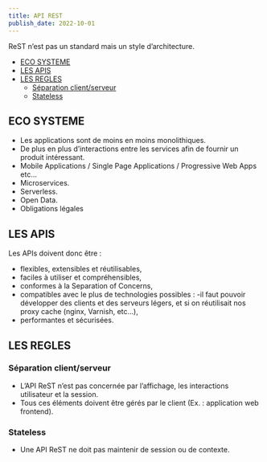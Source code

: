 ```yaml
---
title: API REST
publish_date: 2022-10-01
---
```


ReST n’est pas un standard mais un style d’architecture.

- [ECO SYSTEME](#eco-systeme)
- [LES APIS](#les-apis)
- [LES REGLES](#les-regles)
  - [Séparation client/serveur](#séparation-clientserveur)
  - [Stateless](#stateless)

## ECO SYSTEME

- Les applications sont de moins en moins monolithiques.
- De plus en plus d’interactions entre les services afin de fournir un produit
  intéressant.
- Mobile Applications / Single Page Applications / Progressive Web Apps etc…
- Microservices.
- Serverless.
- Open Data.
- Obligations légales

## LES APIS

Les APIs doivent donc être :

- flexibles, extensibles et réutilisables,
- faciles à utiliser et compréhensibles,
- conformes à la Separation of Concerns,
- compatibles avec le plus de technologies possibles : -il faut pouvoir
  développer des clients et des serveurs légers, et si on réutilisait nos proxy
  cache (nginx, Varnish, etc…),
- performantes et sécurisées.

## LES REGLES

### Séparation client/serveur

- L’API ReST n’est pas concernée par l’affichage, les interactions utilisateur
  et la session.
- Tous ces éléments doivent être gérés par le client (Ex. : application web
  frontend).

### Stateless

- Une API ReST ne doit pas maintenir de session ou de contexte.

